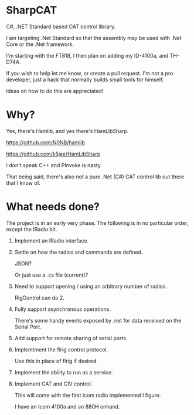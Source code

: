 # SharpCAT
C#, .NET Standard based CAT control library.

I am targeting .Net Standard so that the assembly may be used with .Net Core or the .Net framework.

I'm starting with the FT818, I then plan on adding my ID-4100a, and TH-D74A.

If you wish to help let me know, or create a pull request. I'm not a pro developer, just a hack
that normally builds small tools for himself.

Ideas on how to do this are appreciated!

# Why?
Yes, there's Hamlib, and yes there's HamLibSharp.

https://github.com/N0NB/hamlib

https://github.com/k5jae/HamLibSharp

I don't speak C++ and PInvoke is nasty.

That being said, there's also not a pure .Net (C#) CAT control lib out there that I know of.

# What needs done?
The project is in an early very phase. The following is in no particular order, except the IRadio bit.

1. Implement an IRadio interface.

2. Settle on how the radios and commands are defined.

    JSON?
  
    Or just use a .cs file (current)?
  
3. Need to support opening / using an arbitrary number of radios.

    RigControl can do 2.
  
4. Fully support asynchronous operations.

    There's some handy events exposed by .net for data received on the Serial Port.
  
5. Add support for remote sharing of serial ports.

6. Implemtment the flrig control protocol.
  
    Use this in place of flrig if desired.

7. Implement the ability to run as a service.

8. Implement CAT and CIV control.

    This will come with the first Icom radio implemented I figure.
    
    I have an Icom 4100a and an 880H onhand.
